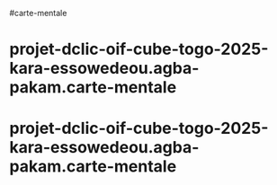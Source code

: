 #carte-mentale
# projet-dclic-oif-cube-togo-2025-kara-essowedeou.agba-pakam.carte-mentale
# projet-dclic-oif-cube-togo-2025-kara-essowedeou.agba-pakam.carte-mentale
